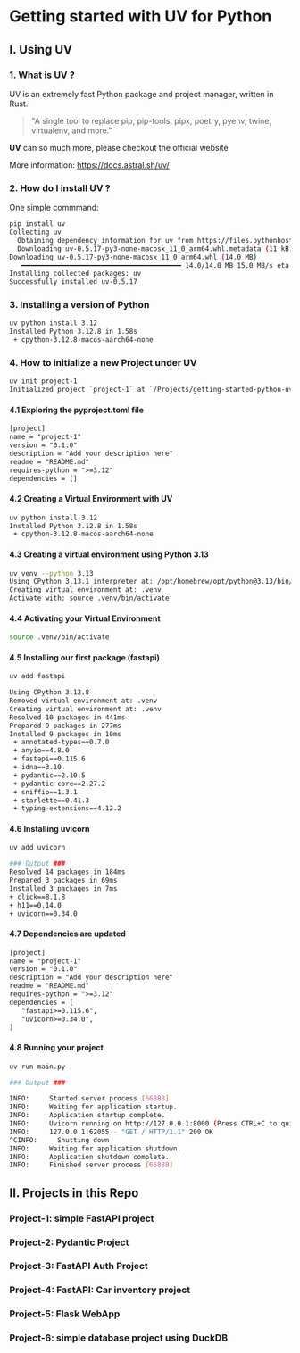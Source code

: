 # Getting started with UV for Python

## I. Using UV

### 1. What is UV ?

UV is an extremely fast Python package and project manager, written in Rust.

> "A single tool to replace pip, pip-tools, pipx, poetry, pyenv, twine, virtualenv, and more."

**UV** can so much more, please checkout the official website

More information: https://docs.astral.sh/uv/

### 2. How do I install UV ?

One simple commmand:

```bash
pip install uv
Collecting uv
  Obtaining dependency information for uv from https://files.pythonhosted.org/packages/f1/7e/4c8b7ca07945fe6ffd1a7e5d1f992b72534be69e97e20a2536d192734adc/uv-0.5.17-py3-none-macosx_11_0_arm64.whl.metadata
  Downloading uv-0.5.17-py3-none-macosx_11_0_arm64.whl.metadata (11 kB)
Downloading uv-0.5.17-py3-none-macosx_11_0_arm64.whl (14.0 MB)
   ━━━━━━━━━━━━━━━━━━━━━━━━━━━━━━━━━━━━━━━━ 14.0/14.0 MB 15.0 MB/s eta 0:00:00
Installing collected packages: uv
Successfully installed uv-0.5.17
```

### 3. Installing a version of Python

```bash
uv python install 3.12
Installed Python 3.12.8 in 1.58s
 + cpython-3.12.8-macos-aarch64-none
```

### 4. How to initialize a new Project under UV

```bash
uv init project-1
Initialized project `project-1` at `/Projects/getting-started-python-uv/project-1`
```

#### 4.1 Exploring the pyproject.toml file

```txt
[project]
name = "project-1"
version = "0.1.0"
description = "Add your description here"
readme = "README.md"
requires-python = ">=3.12"
dependencies = []

```

#### 4.2 Creating a Virtual Environment with UV

```bash
uv python install 3.12
Installed Python 3.12.8 in 1.58s
 + cpython-3.12.8-macos-aarch64-none
```

#### 4.3 Creating a virtual environment using Python 3.13

```bash
uv venv --python 3.13
Using CPython 3.13.1 interpreter at: /opt/homebrew/opt/python@3.13/bin/python3.13
Creating virtual environment at: .venv
Activate with: source .venv/bin/activate
```

#### 4.4 Activating your Virtual Environment

```bash
source .venv/bin/activate
```

#### 4.5 Installing our first package (fastapi)

```bash
uv add fastapi

Using CPython 3.12.8
Removed virtual environment at: .venv
Creating virtual environment at: .venv
Resolved 10 packages in 441ms
Prepared 9 packages in 277ms
Installed 9 packages in 10ms
 + annotated-types==0.7.0
 + anyio==4.8.0
 + fastapi==0.115.6
 + idna==3.10
 + pydantic==2.10.5
 + pydantic-core==2.27.2
 + sniffio==1.3.1
 + starlette==0.41.3
 + typing-extensions==4.12.2
```

#### 4.6 Installing uvicorn

```bash
uv add uvicorn

### Output ###
Resolved 14 packages in 184ms
Prepared 3 packages in 69ms
Installed 3 packages in 7ms
+ click==8.1.8
+ h11==0.14.0
+ uvicorn==0.34.0
```

#### 4.7 Dependencies are updated

```txt
[project]
name = "project-1"
version = "0.1.0"
description = "Add your description here"
readme = "README.md"
requires-python = ">=3.12"
dependencies = [
   "fastapi>=0.115.6",
   "uvicorn>=0.34.0",
]
```

#### 4.8 Running your project

```bash
uv run main.py

### Output ###

INFO:     Started server process [66888]
INFO:     Waiting for application startup.
INFO:     Application startup complete.
INFO:     Uvicorn running on http://127.0.0.1:8000 (Press CTRL+C to quit)
INFO:     127.0.0.1:62055 - "GET / HTTP/1.1" 200 OK
^CINFO:     Shutting down
INFO:     Waiting for application shutdown.
INFO:     Application shutdown complete.
INFO:     Finished server process [66888]
```

## II. Projects in this Repo

### Project-1: simple FastAPI project

### Project-2: Pydantic Project

### Project-3: FastAPI Auth Project

### Project-4: FastAPI: Car inventory project

### Project-5: Flask WebApp

### Project-6: simple database project using DuckDB
